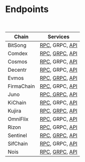 # Endpoints

#### ​

| Chain      | Services                                                                                                                                   |
| ---------- | ------------------------------------------------------------------------------------------------------------------------------------------ |
| BitSong    | [RPC](https://rpc.bitsong.chaintools.tech), GRPC, [API](https://api.bitsong.chaintools.tech)                                               |
| Comdex     | [RPC](https://rpc.comdex.chaintools.tech), [GRPC](https://grpc.comdex.chaintools.tech), [API](https://api.comdex.chaintools.tech)          |
| Cosmos     | [RPC](https://rpc.cosmos.chaintools.tech/), GRPC, [API](https://api.cosmos.chaintools.tech)                                                |
| Decentr    | [RPC](https://rpc.decentr.chaintools.tech), GRPC, [API](https://api.decentr.chaintools.tech)                                               |
| Evmos      | [RPC](https://rpc.evmos.chaintools.tech), [GRPC](https://evmos.grpcui.chaintools.host/), [API](https://api.evmos.chaintools.tech)          |
| FirmaChain | [RPC](https://rpc.firmachain.chaintools.tech), GRPC, [API](https://api.firmachain.chaintools.tech)                                         |
| Juno       | [RPC](https://rpc.juno.chaintools.tech),[ GRPC](https://evmos.grpcui.chaintools.host), [API](https://api.juno.chaintools.tech)             |
| KiChain    | [RPC](https://rpc.kichain.chaintools.tech), GRPC, [API](https://api.kichain.chaintools.tech/)                                              |
| Kujira     | [RPC](https://rpc.kujira.chaintools.tech), [GRPC](https://api.kichain.chaintools.tech/), [API](https://api.kujira.chaintools.tech)         |
| OmniFlix   | [RPC](https://rpc.omniflix.chaintools.tech), GRPC, [API](https://api.omniflix.chaintools.tech)                                             |
| Rizon      | [RPC](https://rpc.rizon.chaintools.tech), GRPC, [API](https://api.rizon.chaintools.tech)                                                   |
| Sentinel   | [RPC](https://rpc.sentinel.chaintools.tech), [GRPC](https://sentinel.grpcui.chaintools.host/), [API](https://api.sentinel.chaintools.tech) |
| SifChain   | [RPC](https://rpc.sifchain.chaintools.tech), GRPC, [API](https://api.sifchain.chaintools.tech)                                             |
| Nois       | [RPC](https://rpc.nois.chaintools.tech/), [GRPC](https://nois.grpcui.chaintools.host/), [API](https://api.nois.chaintools.tech/)           |

